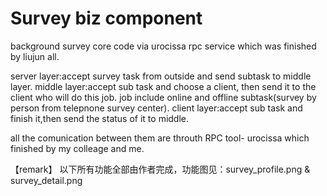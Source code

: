 # Survey biz component
background survey core code via urocissa rpc service which was finished by liujun all.

server layer:accept survey task from outside and send subtask to middle layer.
middle layer:accept sub task and choose a client, then send it to the client who will do this job.
              job include online and offline subtask(survey by person from telepnone survey center).
client layer:accept sub task and finish it,then send the status of it to middle.

all the comunication between them are throuth RPC tool- urocissa which finished by my colleage and me.

【remark】
以下所有功能全部由作者完成，功能图见：survey_profile.png & survey_detail.png
